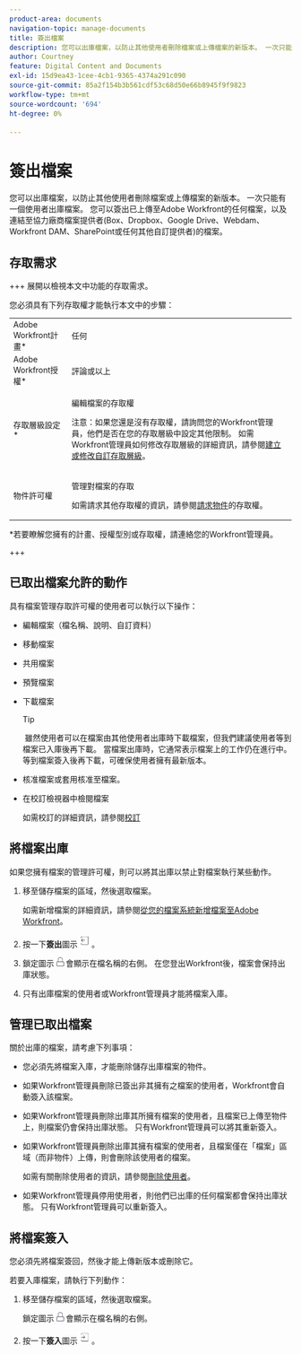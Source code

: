 ```yaml
---
product-area: documents
navigation-topic: manage-documents
title: 簽出檔案
description: 您可以出庫檔案，以防止其他使用者刪除檔案或上傳檔案的新版本。 一次只能有一個使用者出庫檔案。 您可以簽出已上傳至Adobe Workfront的任何檔案，以及連結至協力廠商檔案提供者(Box、Dropbox、Google Drive、Webdam、Workfront DAM、SharePoint或任何其他自訂提供者)的檔案。
author: Courtney
feature: Digital Content and Documents
exl-id: 15d9ea43-1cee-4cb1-9365-4374a291c090
source-git-commit: 85a2f154b3b561cdf53c68d50e66b8945f9f9823
workflow-type: tm+mt
source-wordcount: '694'
ht-degree: 0%

---
```


# 簽出檔案

您可以出庫檔案，以防止其他使用者刪除檔案或上傳檔案的新版本。 一次只能有一個使用者出庫檔案。 您可以簽出已上傳至Adobe Workfront的任何檔案，以及連結至協力廠商檔案提供者(Box、Dropbox、Google Drive、Webdam、Workfront DAM、SharePoint或任何其他自訂提供者)的檔案。 

## 存取需求

+++ 展開以檢視本文中功能的存取需求。

您必須具有下列存取權才能執行本文中的步驟：

<table style="table-layout:auto"> 
 <col> 
 <col> 
 <tbody> 
  <tr> 
   <td role="rowheader">Adobe Workfront計畫*</td> 
   <td> <p>任何</p> </td> 
  </tr> 
  <tr> 
   <td role="rowheader">Adobe Workfront授權*</td> 
   <td> <p>評論或以上</p> </td> 
  </tr> 
  <tr> 
   <td role="rowheader">存取層級設定*</td> 
   <td> <p>編輯檔案的存取權</p> <p>注意：如果您還是沒有存取權，請詢問您的Workfront管理員，他們是否在您的存取層級中設定其他限制。 如需Workfront管理員如何修改存取層級的詳細資訊，請參閱<a href="../../administration-and-setup/add-users/configure-and-grant-access/create-modify-access-levels.md" class="MCXref xref">建立或修改自訂存取層級</a>。</p> </td> 
  </tr> 
  <tr> 
   <td role="rowheader">物件許可權</td> 
   <td> <p>管理對檔案的存取</p> <p>如需請求其他存取權的資訊，請參閱<a href="../../workfront-basics/grant-and-request-access-to-objects/request-access.md" class="MCXref xref">請求物件</a>的存取權。</p> </td> 
  </tr> 
 </tbody> 
</table>

&#42;若要瞭解您擁有的計畫、授權型別或存取權，請連絡您的Workfront管理員。

+++

## 已取出檔案允許的動作

具有檔案管理存取許可權的使用者可以執行以下操作：

* 編輯檔案（檔名稱、說明、自訂資料）
* 移動檔案
* 共用檔案
* 預覽檔案
* 下載檔案

  >[!TIP]
  >
  > 雖然使用者可以在檔案由其他使用者出庫時下載檔案，但我們建議使用者等到檔案已入庫後再下載。 當檔案出庫時，它通常表示檔案上的工作仍在進行中。 等到檔案簽入後再下載，可確保使用者擁有最新版本。

* 核准檔案或套用核准至檔案。
* 在校訂檢視器中檢閱檔案

  如需校訂的詳細資訊，請參閱[校訂](../../review-and-approve-work/proofing/proofing.md)

## 將檔案出庫

如果您擁有檔案的管理許可權，則可以將其出庫以禁止對檔案執行某些動作。 

1. 移至儲存檔案的區域，然後選取檔案。 

   如需新增檔案的詳細資訊，請參閱[從您的檔案系統新增檔案至Adobe Workfront](../../documents/adding-documents-to-workfront/add-documents-from-file-system.md)。

1. 按一下&#x200B;**簽出**&#x200B;圖示![簽出圖示](assets/check-out-25x23.png)。

1. 鎖定圖示![鎖定圖示](assets/lock-icon-locked-qs.png)會顯示在檔名稱的右側。 在您登出Workfront後，檔案會保持出庫狀態。
1. 只有出庫檔案的使用者或Workfront管理員才能將檔案入庫。

## 管理已取出檔案

關於出庫的檔案，請考慮下列事項：

* 您必須先將檔案入庫，才能刪除儲存出庫檔案的物件。 
* 如果Workfront管理員刪除已簽出非其擁有之檔案的使用者，Workfront會自動簽入該檔案。
* 如果Workfront管理員刪除出庫其所擁有檔案的使用者，且檔案已上傳至物件上，則檔案仍會保持出庫狀態。 只有Workfront管理員可以將其重新簽入。
* 如果Workfront管理員刪除出庫其擁有檔案的使用者，且檔案僅在「檔案」區域（而非物件）上傳，則會刪除該使用者的檔案。

  如需有關刪除使用者的資訊，請參閱[刪除使用者](../../administration-and-setup/add-users/create-and-manage-users/delete-a-user.md)。

* 如果Workfront管理員停用使用者，則他們已出庫的任何檔案都會保持出庫狀態。 只有Workfront管理員可以重新簽入。 

## 將檔案簽入

您必須先將檔案簽回，然後才能上傳新版本或刪除它。 

若要入庫檔案，請執行下列動作：

1. 移至儲存檔案的區域，然後選取檔案。 

   鎖定圖示![鎖定圖示](assets/lock-icon-locked-qs.png)會顯示在檔名稱的右側。

1. 按一下&#x200B;**簽入**&#x200B;圖示![簽入圖示](assets/check-in-25x22.png)。
